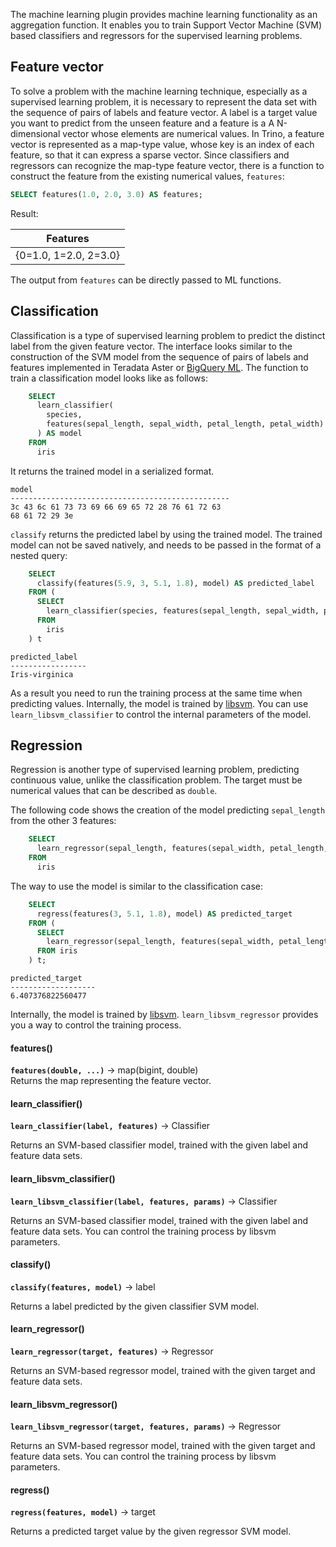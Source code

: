 The machine learning plugin provides machine learning functionality as an aggregation function. It enables you to train Support Vector Machine (SVM) based classifiers and regressors for the supervised learning problems.

## Feature vector

To solve a problem with the machine learning technique, especially as a supervised learning problem, it is necessary to represent the data set with the sequence of pairs of labels and feature vector. A label is a target value you want to predict from the unseen feature and a feature is a A N-dimensional vector whose elements are numerical values. In Trino, a feature vector is represented as a map-type value, whose key is an index of each feature, so that it can express a sparse vector. Since classifiers and regressors can recognize the map-type feature vector, there is a function to construct the feature from the existing numerical values, `features`:

```sql
SELECT features(1.0, 2.0, 3.0) AS features;
```

Result:

| Features |
| --- |
| {0=1.0, 1=2.0, 2=3.0} |

The output from `features` can be directly passed to ML functions.

## Classification

Classification is a type of supervised learning problem to predict the distinct label from the given feature vector. The interface looks similar to the construction of the SVM model from the sequence of pairs of labels and features implemented in Teradata Aster or [BigQuery ML](https://cloud.google.com/bigquery-ml/docs/bigqueryml-intro). The function to train a classification model looks like as follows:

```sql
    SELECT
      learn_classifier(
        species,
        features(sepal_length, sepal_width, petal_length, petal_width)
      ) AS model
    FROM
      iris
```

It returns the trained model in a serialized format.

```text
model
-------------------------------------------------
3c 43 6c 61 73 73 69 66 69 65 72 28 76 61 72 63
68 61 72 29 3e
```

`classify` returns the predicted label by using the trained model. The trained model can not be saved natively, and needs to be passed in the format of a nested query:

```sql
    SELECT
      classify(features(5.9, 3, 5.1, 1.8), model) AS predicted_label
    FROM (
      SELECT
        learn_classifier(species, features(sepal_length, sepal_width, petal_length, petal_width)) AS model
      FROM
        iris
    ) t
```

```text
predicted_label
-----------------
Iris-virginica
```

As a result you need to run the training process at the same time when predicting values. Internally, the model is trained by [libsvm](https://www.csie.ntu.edu.tw/~cjlin/libsvm/). You can use `learn_libsvm_classifier` to control the internal parameters of the model.

## Regression

Regression is another type of supervised learning problem, predicting continuous value, unlike the classification problem. The target must be numerical values that can be described as `double`.

The following code shows the creation of the model predicting `sepal_length` from the other 3 features:

```sql
    SELECT
      learn_regressor(sepal_length, features(sepal_width, petal_length, petal_width)) AS model
    FROM
      iris
```

The way to use the model is similar to the classification case:

```sql
    SELECT
      regress(features(3, 5.1, 1.8), model) AS predicted_target
    FROM (
      SELECT
        learn_regressor(sepal_length, features(sepal_width, petal_length, petal_width)) AS model
      FROM iris
    ) t;
```

```text
predicted_target
-------------------
6.407376822560477
```

Internally, the model is trained by [libsvm](https://www.csie.ntu.edu.tw/~cjlin/libsvm/). `learn_libsvm_regressor` provides you a way to control the training process.

#### features()

**`features(double, ...)`** → map(bigint, double)  
Returns the map representing the feature vector.

#### learn\_classifier()

**`learn_classifier(label, features)`** → Classifier

Returns an SVM-based classifier model, trained with the given label and feature data sets.

#### learn\_libsvm\_classifier()

**`learn_libsvm_classifier(label, features, params)`** → Classifier

Returns an SVM-based classifier model, trained with the given label and feature data sets. You can control the training process by libsvm parameters.

#### classify()

**`classify(features, model)`** → label

Returns a label predicted by the given classifier SVM model.

#### learn\_regressor()

**`learn_regressor(target, features)`** → Regressor

Returns an SVM-based regressor model, trained with the given target and feature data sets.

#### learn\_libsvm\_regressor()

**`learn_libsvm_regressor(target, features, params)`** → Regressor

Returns an SVM-based regressor model, trained with the given target and feature data sets. You can control the training process by libsvm parameters.

#### regress()

**`regress(features, model)`** → target

Returns a predicted target value by the given regressor SVM model.